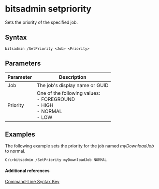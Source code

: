# bitsadmin setpriority



Sets the priority of the specified job.

## Syntax

```
bitsadmin /SetPriority <Job> <Priority>
```

## Parameters

|Parameter|Description|
|---------|-----------|
|Job|The job's display name or GUID|
|Priority|One of the following values:</br>-   FOREGROUND</br>-   HIGH</br>-   NORMAL</br>-   LOW|

## <a name="BKMK_examples"></a>Examples

The following example sets the priority for the job named *myDownloadJob* to normal.
```
C:\>bitsadmin /SetPriority myDownloadJob NORMAL
```

#### Additional references

[Command-Line Syntax Key](command-line-syntax-key.md)